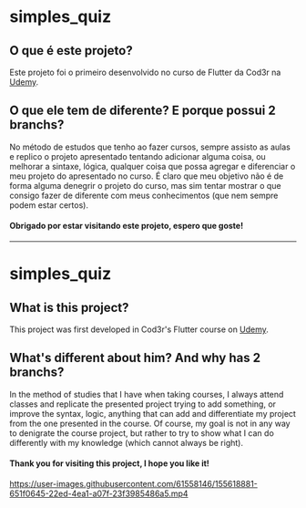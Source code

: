 # simples_quiz

## O que é este projeto?
Este projeto foi o primeiro desenvolvido no curso de Flutter da Cod3r na [Udemy](https://www.udemy.com/course/curso-flutter/).

## O que ele tem de diferente? E porque possui 2 branchs?
No método de estudos que tenho ao fazer cursos, sempre assisto as aulas e replico o projeto apresentado tentando adicionar alguma coisa, ou melhorar a sintaxe, lógica, qualquer coisa que possa agregar e diferenciar o meu projeto do apresentado no curso. É claro que meu objetivo não é de forma alguma denegrir o projeto do curso, mas sim tentar mostrar o que consigo fazer de diferente com meus conhecimentos (que nem sempre podem estar certos).

#### Obrigado por estar visitando este projeto, espero que goste!

---

# simples_quiz

## What is this project?
This project was first developed in Cod3r's Flutter course on [Udemy](https://www.udemy.com/course/curso-flutter/).

## What's different about him? And why has 2 branchs?
In the method of studies that I have when taking courses, I always attend classes and replicate the presented project trying to add something, or improve the syntax, logic, anything that can add and differentiate my project from the one presented in the course. Of course, my goal is not in any way to denigrate the course project, but rather to try to show what I can do differently with my knowledge (which cannot always be right).

#### Thank you for visiting this project, I hope you like it!

https://user-images.githubusercontent.com/61558146/155618881-651f0645-22ed-4ea1-a07f-23f3985486a5.mp4

